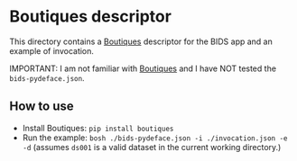 # Boutiques descriptor

This directory contains a
[Boutiques](https://github.com/boutiques/boutiques) descriptor for the
BIDS app and an example of invocation.

IMPORTANT: I am not familiar with [Boutiques](https://github.com/boutiques/boutiques) and
I have NOT tested the `bids-pydeface.json`.

## How to use

* Install Boutiques: `pip install boutiques`
* Run the example: `bosh ./bids-pydeface.json -i ./invocation.json -e -d`
  (assumes `ds001` is a valid dataset in the current working
  directory.)

